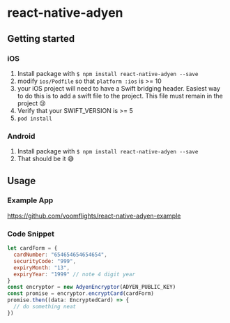 # react-native-adyen

## Getting started

### iOS

1. Install package with `$ npm install react-native-adyen --save`
2. modify `ios/Podfile` so that `platform :ios` is >= 10
3. your iOS project will need to have a Swift bridging header. Easiest way to do this is to add a swift file to the project. This file must remain in the project 😢
4. Verify that your SWIFT_VERSION is >= 5
5. `pod install`

### Android

1. Install package with `$ npm install react-native-adyen --save`
2. That should be it 😅

## Usage

### Example App

https://github.com/voomflights/react-native-adyen-example

### Code Snippet

```javascript
let cardForm = {
  cardNumber: "654654654654654",
  securityCode: "999",
  expiryMonth: "13",
  expiryYear: "1999" // note 4 digit year
}
const encryptor = new AdyenEncryptor(ADYEN_PUBLIC_KEY)
const promise = encryptor.encryptCard(cardForm)
promise.then((data: EncryptedCard) => {
  // do something neat
})
```
